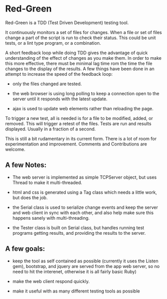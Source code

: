 # Red-Green

Red-Green is a TDD (Test Driven Development) testing tool.

It continuously monitors a set of files for changes.  When a file or
set of files change a part of the script is run to check their status.
This could be unit tests, or a lint type program, or a combination.

A short feedback loop while doing TDD gives the advantage of quick
understanding of the effect of changes as you make them.  In order to
make this more effective, there must be minimal lag time rom the time
the file changes to the display of the results.  A few things have
been done in an attempt to increase the speed of the feedback loop:

* only the files changed are tested.

* the web browser is using long polling to keep a connection open to
  the server until it responds with the latest update.

* ajax is used to update web elements rather than reloading the page.

To trigger a new test, all is needed is for a file to be modified,
added, or removed.  This will trigger a retest of the files.  Tests
are run and results displayed.  Usually in a fraction of a second.

This is still a bit rudamentary in its current form.  There is a lot
of room for experimentation and improvement.  Comments and
Contributions are welcome.

## A few Notes:

- The web server is implemented as simple TCPServer object, but uses
  Thread to make it multi-threaded.

- html and css is generated using a Tag class which needs a little
  work, but does the job.

- the Serial class is used to serialize change events and keep the
  server and web client in sync with each other, and also help make
  sure this happens sanely with multi-threading.

- the Tester class is built on Serial class, but handles running test
  programs getting results, and providing the results to the server.

## A few goals:

- keep the tool as self contained as possible (currently it uses the
  Listen gem), bootstrap, and jquery are served from the app web
  server, so no need to hit the interenet, otherwise it is all fairly
  basic Ruby)

- make the web client respond quickly.

- make it useful with as many different testing tools as possible
